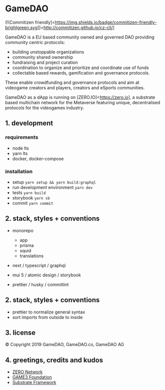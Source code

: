 # GameDAO
(!(Commitizen friendly]<https://img.shields.io/badge/commitizen-friendly-brightgreen.svg]]<http://commitizen.github.io/cz-cli/]

GameDAO is a EU based community owned and governed DAO providing community centric protocols:

- building unstoppable organizations
- community shared ownership
- fundraising and project curation
- coordination to organize and prioritize and coordinate use of funds
- collectable based rewards, gamification and governance
protocols.

These enable crowdfunding and governance protocols and aim at videogame creators and players, creators and eSports communities.

GameDAO as a dApp is running on [ZERO.IO]<https://zero.io], a substrate based multichain network for the Metaverse featuring unique, decentralised protocols for the videogames industry.

## 1. development

### requirements
- node lts
- yarn lts
- docker, docker-compose

### installation
- setup `yarn setup && yarn build:graphql`
- run development environment `yarn dev`
- tests `yarn build`
- storybook `yarn sb`
- commit `yarn commit`

## 2. stack, styles + conventions

- monorepo
	- app
	- prisma
	- squid
	- translations

- next / typescript / graphql
- mui 5 / atomic design / storybook
- prettier / husky / commitlint

## 2. stack, styles + conventions

- prettier to normalize general syntax
- sort imports from outside to inside

## 3. license
© Copyright 2019 GameDAO, GameDAO.co, GameDAO AG

## 4. greetings, credits and kudos

- [ZERO Network](https://zero.io)
- [GAME3 Foundation](https://game3.foundation)
- [Substrate Framework](https://substrate.io)
